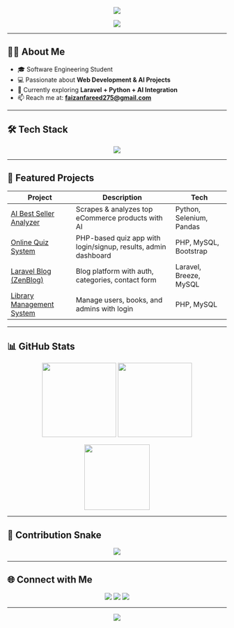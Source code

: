 <!-- Profile Banner -->
<p align="center">
  <img src="https://capsule-render.vercel.app/api?type=waving&color=0:6A11CB,100:2575FC&height=200&section=header&text=Faizan%20Fareed&fontSize=45&fontColor=fff&animation=fadeIn&fontAlignY=35"/>
</p>

<!-- Typing Animation -->
<p align="center">
  <a href="https://github.com/faizanfareed275">
    <img src="https://readme-typing-svg.herokuapp.com?size=25&duration=3000&color=2575FC&center=true&vCenter=true&width=500&lines=Software+Engineer;Full+Stack+Developer;Open+Source+Contributor;Always+Learning+New+Things!"/>
  </a>
</p>

---

## 👨‍💻 About Me
- 🎓 Software Engineering Student  
- 💻 Passionate about **Web Development & AI Projects**  
- 🚀 Currently exploring **Laravel + Python + AI Integration**  
- 📫 Reach me at: **faizanfareed275@gmail.com**  

---

## 🛠️ Tech Stack
<p align="center">
  <img src="https://skillicons.dev/icons?i=html,css,bootstrap,js,ts,php,laravel,react,nodejs,python,mysql,git,github,vscode,figma" />
</p>

---

## 🚀 Featured Projects
| Project | Description | Tech |
|---------|-------------|------|
| [AI Best Seller Analyzer](https://github.com/faizanfareed275/ai_best_seller_analyzer) | Scrapes & analyzes top eCommerce products with AI | Python, Selenium, Pandas |
| [Online Quiz System](https://github.com/faizanfareed275/online_quiz_system) | PHP-based quiz app with login/signup, results, admin dashboard | PHP, MySQL, Bootstrap |
| [Laravel Blog (ZenBlog)](https://github.com/faizanfareed275/laravel_blog) | Blog platform with auth, categories, contact form | Laravel, Breeze, MySQL |
| [Library Management System](https://github.com/faizanfareed275/library_system) | Manage users, books, and admins with login | PHP, MySQL |

---

## 📊 GitHub Stats
<p align="center">
  <img src="https://github-readme-stats.vercel.app/api?username=faizanfareed275&show_icons=true&theme=tokyonight" height="170"/>
  <img src="https://streak-stats.demolab.com?user=faizanfareed275&theme=tokyonight" height="170"/>
</p>

<p align="center">
  <img src="https://github-readme-stats.vercel.app/api/top-langs/?username=faizanfareed275&layout=compact&theme=tokyonight" height="150"/>
</p>

---

## 🐍 Contribution Snake
<p align="center">
  <img src="https://raw.githubusercontent.com/faizanfareed275/faizanfareed275/output/github-contribution-grid-snake.svg"/>
</p>

---

## 🌐 Connect with Me
<p align="center">
  <a href="mailto:faizanfareed275@gmail.com"><img src="https://img.shields.io/badge/Email-D14836?style=for-the-badge&logo=gmail&logoColor=white"/></a>
  <a href="https://linkedin.com/in/faizanfareed275"><img src="https://img.shields.io/badge/LinkedIn-0A66C2?style=for-the-badge&logo=linkedin&logoColor=white"/></a>
  <a href="https://github.com/faizanfareed275"><img src="https://img.shields.io/badge/GitHub-333?style=for-the-badge&logo=github&logoColor=white"/></a>
</p>

---

<!-- Footer -->
<p align="center">
  <img src="https://capsule-render.vercel.app/api?type=waving&color=0:2575FC,100:6A11CB&height=120&section=footer"/>
</p>
